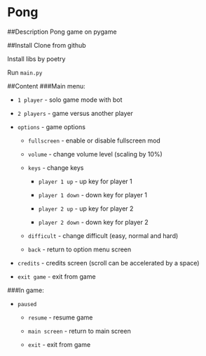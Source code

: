 # Pong

##Description
Pong game on pygame

##Install
Clone from github

Install libs by poetry

Run `main.py`

##Content
###Main menu:

- `1 player` - solo game mode with bot

- `2 players` - game versus another player

- `options` - game options

  - `fullscreen` - enable or disable fullscreen mod

  - `volume` - change volume level (scaling by 10%)

  - `keys` - change keys

    - `player 1 up` - up key for player 1

    - `player 1 down` - down key for player 1

    - `player 2 up` - up key for player 2
  
    - `player 2 down` - down key for player 2

  - `difficult` - change difficult (easy, normal and hard)

  - `back` - return to option menu screen

- `credits` - credits screen (scroll can be accelerated by a space)

- `exit game` - exit from game

###In game:

- `paused`

  - `resume` - resume game

  - `main screen` - return to main screen

  - `exit` - exit from game
